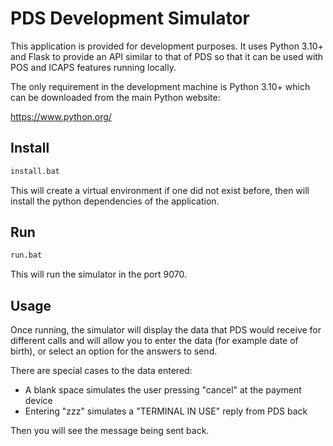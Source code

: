 # PDS Development Simulator

This application is provided for development purposes. It uses Python 3.10+ and Flask to 
provide an API similar to that of PDS so that it can be used with POS and ICAPS features running 
locally.

The only requirement in the development machine is Python 3.10+ which can be downloaded from the 
main Python website:

https://www.python.org/

## Install
```bash
install.bat
```

This will create a virtual environment if one did not exist before, then will install the python 
dependencies of the application.

## Run

```bash
run.bat
```

This will run the simulator in the port 9070.

## Usage
Once running, the simulator will display the data that PDS would receive for different calls and will
allow you to enter the data (for example date of birth), or select an option for the answers to send.

There are special cases to the data entered:

* A blank space simulates the user pressing "cancel" at the payment device
* Entering "zzz" simulates a "TERMINAL IN USE" reply from PDS back

Then you will see the message being sent back.
